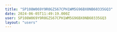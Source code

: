 ```yaml
---
title: "SP108W069Y9R0GZS67CPH1WM5G96BX0NB60335GQ3"
date: 2024-06-05T11:49:19.000Z
user: SP108W069Y9R0GZS67CPH1WM5G96BX0NB60335GQ3
layout: "users"
---
```

    